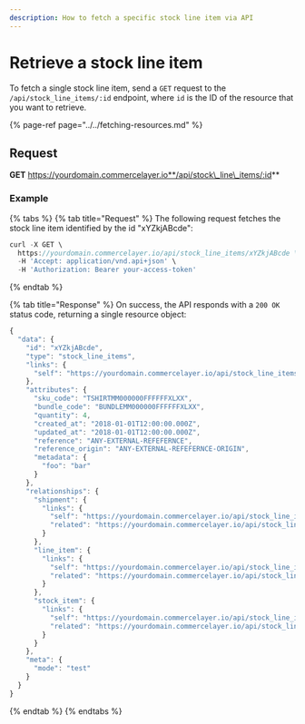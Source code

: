 ```yaml
---
description: How to fetch a specific stock line item via API
---
```


# Retrieve a stock line item

To fetch a single stock line item, send a `GET` request to the `/api/stock_line_items/:id` endpoint, where `id` is the ID of the resource that you want to retrieve.

{% page-ref page="../../fetching-resources.md" %}

## Request

**GET** https://yourdomain.commercelayer.io**/api/stock\_line\_items/:id**

### **Example**

{% tabs %}
{% tab title="Request" %}
The following request fetches the stock line item identified by the id "xYZkjABcde":

```javascript
curl -X GET \
  https://yourdomain.commercelayer.io/api/stock_line_items/xYZkjABcde \
  -H 'Accept: application/vnd.api+json' \
  -H 'Authorization: Bearer your-access-token'
```
{% endtab %}

{% tab title="Response" %}
On success, the API responds with a `200 OK` status code, returning a single resource object:

```javascript
{
  "data": {
    "id": "xYZkjABcde",
    "type": "stock_line_items",
    "links": {
      "self": "https://yourdomain.commercelayer.io/api/stock_line_items/xYZkjABcde"
    },
    "attributes": {
      "sku_code": "TSHIRTMM000000FFFFFFXLXX",
      "bundle_code": "BUNDLEMM000000FFFFFFXLXX",
      "quantity": 4,
      "created_at": "2018-01-01T12:00:00.000Z",
      "updated_at": "2018-01-01T12:00:00.000Z",
      "reference": "ANY-EXTERNAL-REFEFERNCE",
      "reference_origin": "ANY-EXTERNAL-REFEFERNCE-ORIGIN",
      "metadata": {
        "foo": "bar"
      }
    },
    "relationships": {
      "shipment": {
        "links": {
          "self": "https://yourdomain.commercelayer.io/api/stock_line_items/xYZkjABcde/relationships/shipment",
          "related": "https://yourdomain.commercelayer.io/api/stock_line_items/xYZkjABcde/shipment"
        }
      },
      "line_item": {
        "links": {
          "self": "https://yourdomain.commercelayer.io/api/stock_line_items/xYZkjABcde/relationships/line_item",
          "related": "https://yourdomain.commercelayer.io/api/stock_line_items/xYZkjABcde/line_item"
        }
      },
      "stock_item": {
        "links": {
          "self": "https://yourdomain.commercelayer.io/api/stock_line_items/xYZkjABcde/relationships/stock_item",
          "related": "https://yourdomain.commercelayer.io/api/stock_line_items/xYZkjABcde/stock_item"
        }
      }
    },
    "meta": {
      "mode": "test"
    }
  }
}
```
{% endtab %}
{% endtabs %}

